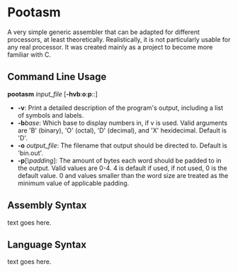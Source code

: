 # Pootasm
A very simple generic assembler that can be adapted for different processors, at least theoretically.
Realistically, it is not particularly usable for any real processor. It was created mainly as a project to become more familiar with C.

## Command Line Usage
**pootasm** *input_file* \[**\-hvb**:**o**:**p**::]
+ **\-v**: Print a detailed description of the program's output, including a list of symbols and labels.
+ **\-b***base*: Which base to display numbers in, if v is used. Valid arguments are 'B' (binary), 'O' (octal), 'D' (decimal), and 'X' hexidecimal. Default is 'D'.
+ **\-o** *output_file*: The filename that output should be directed to. Default is 'bin.out'.
+ **\-p**[*\padding*]: The amount of bytes each word should be padded to in the output. Valid values are 0-4. 4 is default if used, if not used, 0 is the default value. 0 and values smaller than the word size are treated as the minimum value of applicable padding.

## Assembly Syntax
text goes here.
    
## Language Syntax
text goes here.
